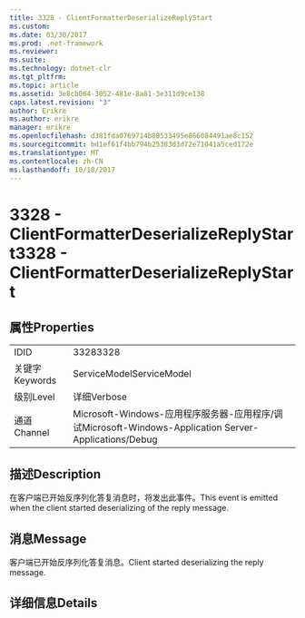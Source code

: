 ```yaml
---
title: 3328 - ClientFormatterDeserializeReplyStart
ms.custom: 
ms.date: 03/30/2017
ms.prod: .net-framework
ms.reviewer: 
ms.suite: 
ms.technology: dotnet-clr
ms.tgt_pltfrm: 
ms.topic: article
ms.assetid: 3e8cb064-3052-481e-8a81-3e311d9ce138
caps.latest.revision: "3"
author: Erikre
ms.author: erikre
manager: erikre
ms.openlocfilehash: d381fda0769714b80533495e866084491ae8c152
ms.sourcegitcommit: bd1ef61f4bb794b25383d3d72e71041a5ced172e
ms.translationtype: MT
ms.contentlocale: zh-CN
ms.lasthandoff: 10/18/2017
---
```

# <a name="3328---clientformatterdeserializereplystart"></a><span data-ttu-id="20873-102">3328 - ClientFormatterDeserializeReplyStart</span><span class="sxs-lookup"><span data-stu-id="20873-102">3328 - ClientFormatterDeserializeReplyStart</span></span>
## <a name="properties"></a><span data-ttu-id="20873-103">属性</span><span class="sxs-lookup"><span data-stu-id="20873-103">Properties</span></span>  
  
|||  
|-|-|  
|<span data-ttu-id="20873-104">ID</span><span class="sxs-lookup"><span data-stu-id="20873-104">ID</span></span>|<span data-ttu-id="20873-105">3328</span><span class="sxs-lookup"><span data-stu-id="20873-105">3328</span></span>|  
|<span data-ttu-id="20873-106">关键字</span><span class="sxs-lookup"><span data-stu-id="20873-106">Keywords</span></span>|<span data-ttu-id="20873-107">ServiceModel</span><span class="sxs-lookup"><span data-stu-id="20873-107">ServiceModel</span></span>|  
|<span data-ttu-id="20873-108">级别</span><span class="sxs-lookup"><span data-stu-id="20873-108">Level</span></span>|<span data-ttu-id="20873-109">详细</span><span class="sxs-lookup"><span data-stu-id="20873-109">Verbose</span></span>|  
|<span data-ttu-id="20873-110">通道</span><span class="sxs-lookup"><span data-stu-id="20873-110">Channel</span></span>|<span data-ttu-id="20873-111">Microsoft-Windows-应用程序服务器-应用程序/调试</span><span class="sxs-lookup"><span data-stu-id="20873-111">Microsoft-Windows-Application Server-Applications/Debug</span></span>|  
  
## <a name="description"></a><span data-ttu-id="20873-112">描述</span><span class="sxs-lookup"><span data-stu-id="20873-112">Description</span></span>  
 <span data-ttu-id="20873-113">在客户端已开始反序列化答复消息时，将发出此事件。</span><span class="sxs-lookup"><span data-stu-id="20873-113">This event is emitted when the client started deserializing of the reply message.</span></span>  
  
## <a name="message"></a><span data-ttu-id="20873-114">消息</span><span class="sxs-lookup"><span data-stu-id="20873-114">Message</span></span>  
 <span data-ttu-id="20873-115">客户端已开始反序列化答复消息。</span><span class="sxs-lookup"><span data-stu-id="20873-115">Client started deserializing the reply message.</span></span>  
  
## <a name="details"></a><span data-ttu-id="20873-116">详细信息</span><span class="sxs-lookup"><span data-stu-id="20873-116">Details</span></span>
